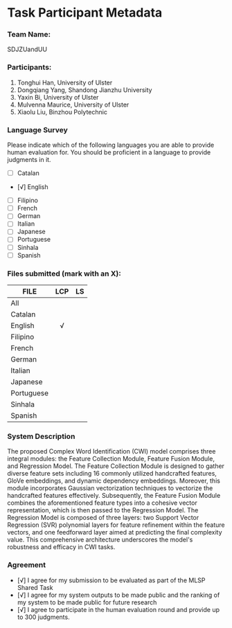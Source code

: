 # Task Participant Metadata

### Team Name: 

SDJZUandUU

### Participants:

1. Tonghui Han, University of Ulster
2. Dongqiang Yang, Shandong Jianzhu University
3. Yaxin Bi, University of Ulster
4. Mulvenna Maurice, University of Ulster
5. Xiaolu Liu, Binzhou Polytechnic

### Language Survey

Please indicate which of the following languages you are able to provide human evaluation for. You should be proficient in a language to provide judgments in it.

 - [ ] Catalan
 - [√] English
 - [ ] Filipino
 - [ ] French
 - [ ] German
 - [ ] Italian
 - [ ] Japanese
 - [ ] Portuguese
 - [ ] Sinhala
 - [ ] Spanish

### Files submitted (mark with an X):

| FILE        | LCP  | LS  |
| ------------|:----:|----:|
| All         |      |     |
| Catalan     |      |     |
| English     |  √   |     |
| Filipino    |      |     |
| French      |      |     |
| German      |      |     |
| Italian     |      |     |
| Japanese    |      |     |
| Portuguese  |      |     |
| Sinhala     |      |     |
| Spanish     |      |     |

### System Description

The proposed Complex Word Identification (CWI) model comprises three integral modules: the Feature Collection Module, Feature Fusion Module, and Regression Model. The Feature Collection Module is designed to gather diverse feature sets including 16 commonly utilized handcrafted features, GloVe embeddings, and dynamic dependency embeddings. Moreover, this module incorporates Gaussian vectorization techniques to vectorize the handcrafted features effectively. Subsequently, the Feature Fusion Module combines the aforementioned feature types into a cohesive vector representation, which is then passed to the Regression Model. The Regression Model is composed of three layers: two Support Vector Regression (SVR) polynomial layers for feature refinement within the feature vectors, and one feedforward layer aimed at predicting the final complexity value. This comprehensive architecture underscores the model's robustness and efficacy in CWI tasks.

### Agreement

- [√] I agree for my submission to be evaluated as part of the MLSP Shared Task
- [√] I agree for my system outputs to be made public and the ranking of my system to be made public for future research
- [√] I agree to participate in the human evaluation round and provide up to 300 judgments.


